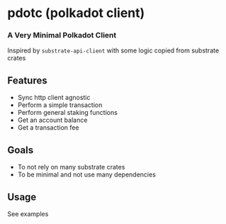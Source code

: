 # pdotc (polkadot client)

### A Very Minimal Polkadot Client

Inspired by `substrate-api-client` with some logic copied from substrate crates

## Features
- Sync http client agnostic
- Perform a simple transaction
- Perform general staking functions
- Get an account balance
- Get a transaction fee

## Goals
- To not rely on many substrate crates
- To be minimal and not use many dependencies

## Usage
See examples
